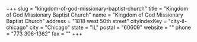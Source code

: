 +++
slug = "kingdom-of-god-missionary-baptist-church"
title = "Kingdom of God Missionary Baptist Church"
name = "Kingdom of God Missionary Baptist Church"
address = "1818 west 50th street"
cityIndexKey = "city-il-chicago"
city = "Chicago"
state = "IL"
postal = "60609"
website = ""
phone = "773 306-1362"
fax = ""
+++
